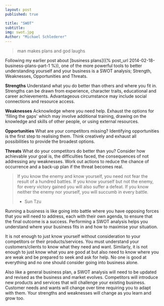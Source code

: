 ```yaml
---
layout: post
published: true

title: "SWOT"
subtitle:
img: swot.jpg
Author: "Michael Schlederer"
---
```


>man makes plans and god laughs

Following my earlier post about [business plans]({% post_url 2014-02-18-business-plans-part-1 %}), one of the more powerful tools to better understanding yourself and your business is a SWOT analysis; Strength, Weaknesses, Opportunities and Threats.

**Strengths**
Understand what you do better than others and where you fit in. Strengths can be drawn from experience, character traits, educational and career achievements. Advantageous circumstance may include social connections and resource access.

**Weaknesses**
Acknowledge where you need help. Exhaust the options for 'filling the gaps' which may involve additional training, drawing on the knowledge and skills of other people, or using external resources.

**Opportunities**
What are your competitors missing? Identifying opportunities is the first step to realising them. Think creatively and exhaust all possibilities to provide the broadest options. 

**Threats**
What do your competitors do better than you? Consider how achievable your goal is, the difficulties faced, the consequences of not addressing any weaknesses. Work out actions to reduce the chance of occurrence and a back-up plan if the threat becomes real.

>If you know the enemy and know yourself, you need not fear the result of a hundred battles.
>If you know yourself but not the enemy, for every victory gained you will also suffer a defeat.
>If you know neither the enemy nor yourself, you will succumb in every battle.
>- Sun Tzu

Running a business is like going into battle where you have opposing forces that you will need to address, each with their own agenda, to ensure that the final outcome is a success. Performing a SWOT analysis helps you understand where your business fits in and how to maximise your situation.

It is not enough to just know yourself without consideration to your competitors or their products/services. You must understand your customers/clients to know what they need and want. Similarly, it is not enough to just know what you are good at but also need to know where you are weak and be prepared to seek and ask for help. No one is good at everything and no one should consider going into business alone.

Also like a general business plan, a SWOT analysis will need to be updated and revised as the business and market evolves. Competitors will introduce new products and services that will challenge your existing business. Customer needs and wants will change over time requiring you to adapt with them. Your strengths and weaknesses will change as you learn and grow too.
